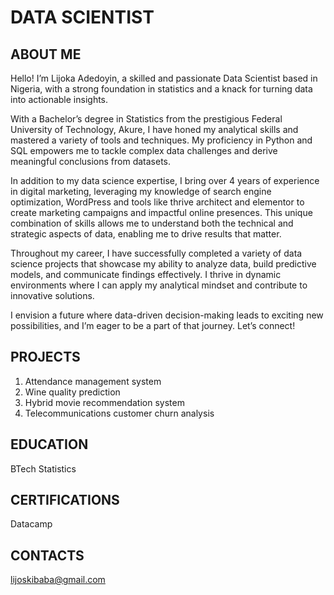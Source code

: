 # DATA SCIENTIST

## ABOUT ME
Hello! I’m Lijoka Adedoyin, a skilled and passionate Data Scientist based in Nigeria, with a strong foundation in statistics and a knack for turning data into actionable insights.

With a Bachelor’s degree in Statistics from the prestigious Federal University of Technology, Akure, I have honed my analytical skills and mastered a variety of tools and techniques. My proficiency in Python and SQL empowers me to tackle complex data challenges and derive meaningful conclusions from datasets.

In addition to my data science expertise, I bring over 4 years of experience in digital marketing, leveraging my knowledge of search engine optimization, WordPress and tools like thrive architect and elementor  to create marketing campaigns and impactful online presences. This unique combination of skills allows me to understand both the technical and strategic aspects of data, enabling me to drive results that matter.

Throughout my career, I have successfully completed a variety of data science projects that showcase my ability to analyze data, build predictive models, and communicate findings effectively. I thrive in dynamic environments where I can apply my analytical mindset and contribute to innovative solutions.

I envision a future where data-driven decision-making leads to exciting new possibilities, and I’m eager to be a part of that journey. Let’s connect!

## PROJECTS
1. Attendance management system
2. Wine quality prediction
3. Hybrid movie recommendation system
4. Telecommunications customer churn analysis
## EDUCATION
BTech Statistics
## CERTIFICATIONS
Datacamp 
## CONTACTS
lijoskibaba@gmail.com
